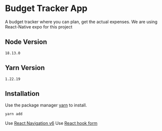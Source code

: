 # Budget Tracker App

A budget tracker where you can plan, get the actual expenses. We are using React-Native expo for this project

## Node Version
`18.13.0`

## Yarn Version
`1.22.19`

## Installation
Use the package manager [yarn]([https://pip.pypa.io/en/stable/](https://classic.yarnpkg.com/lang/en/docs/install/#mac-stable)https://classic.yarnpkg.com/lang/en/docs/install/#mac-stable) to install.
```bash
yarn add
```
Use [React Navigation v6](https://reactnavigation.org/)
Use [React hook form](https://react-hook-form.com/)
